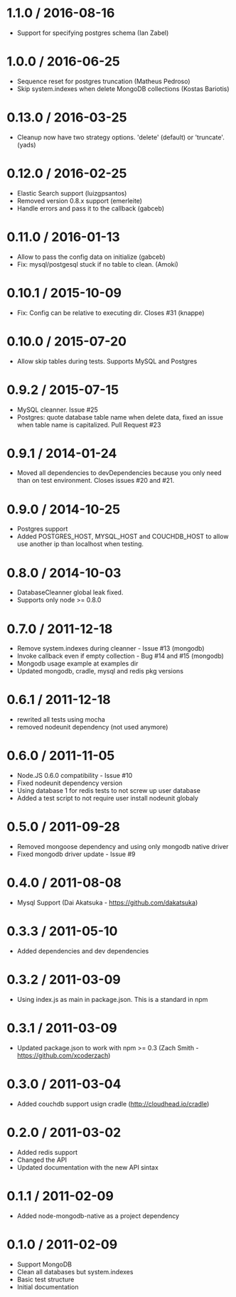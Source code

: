 1.1.0 / 2016-08-16
==================

  * Support for specifying postgres schema (Ian Zabel)

1.0.0 / 2016-06-25
==================

  * Sequence reset for postgres truncation (Matheus Pedroso)
  * Skip system.indexes when delete MongoDB collections (Kostas Bariotis)

0.13.0 / 2016-03-25
==================

  * Cleanup now have two strategy options. 'delete' (default) or 'truncate'. (yads)

0.12.0 / 2016-02-25
==================

  * Elastic Search support (luizgpsantos)
  * Removed version 0.8.x support (emerleite)
  * Handle errors and pass it to the callback (gabceb)

0.11.0 / 2016-01-13
==================

  * Allow to pass the config data on initialize (gabceb)
  * Fix: mysql/postgesql stuck if no table to clean. (Amoki)

0.10.1 / 2015-10-09
==================

  * Fix: Config can be relative to executing dir. Closes #31 (knappe)

0.10.0 / 2015-07-20
==================

  * Allow skip tables during tests. Supports MySQL and Postgres

0.9.2 / 2015-07-15
==================

  * MySQL cleanner. Issue #25
  * Postgres: quote database table name when delete data, fixed an issue when table name is capitalized. Pull Request #23

0.9.1 / 2014-01-24
==================

  * Moved all dependencies to devDependencies because you only need than on test environment. Closes issues #20 and #21.

0.9.0 / 2014-10-25
==================

  * Postgres support
  * Added POSTGRES_HOST, MYSQL_HOST and COUCHDB_HOST to allow use another ip than localhost when testing.

0.8.0 / 2014-10-03
==================

  * DatabaseCleanner global leak fixed.
  * Supports only node >= 0.8.0

0.7.0 / 2011-12-18
==================
  * Remove system.indexes during cleanner - Issue #13 (mongodb)
  * Invoke callback even if empty collection - Bug #14 and #15 (mongodb)
  * Mongodb usage example at examples dir
  * Updated mongodb, cradle, mysql and redis pkg versions

0.6.1 / 2011-12-18
==================
  * rewrited all tests using mocha
  * removed nodeunit dependency (not used anymore)

0.6.0 / 2011-11-05
==================
  * Node.JS 0.6.0 compatibility - Issue #10
  * Fixed nodeunit dependency version
  * Using database 1 for redis tests to not screw up user database
  * Added a test script to not require user install nodeunit globaly

0.5.0 / 2011-09-28
==================
  * Removed mongoose dependency and using only mongodb native driver
  * Fixed mongodb driver update - Issue #9

0.4.0 / 2011-08-08
==================

  * Mysql Support (Dai Akatsuka - https://github.com/dakatsuka)

0.3.3 / 2011-05-10
==================

  * Added dependencies and dev dependencies

0.3.2 / 2011-03-09
==================

  * Using index.js as main in package.json. This is a standard in npm

0.3.1 / 2011-03-09
==================

  * Updated package.json to work with npm >= 0.3 (Zach Smith - https://github.com/xcoderzach)

0.3.0 / 2011-03-04
==================

  * Added couchdb support usign cradle (http://cloudhead.io/cradle)

0.2.0 / 2011-03-02
==================

  * Added redis support
  * Changed the API
  * Updated documentation with the new API sintax

0.1.1 / 2011-02-09
==================

  * Added node-mongodb-native as a project dependency

0.1.0 / 2011-02-09
==================

  * Support MongoDB
  * Clean all databases but system.indexes
  * Basic test structure
  * Initial documentation
